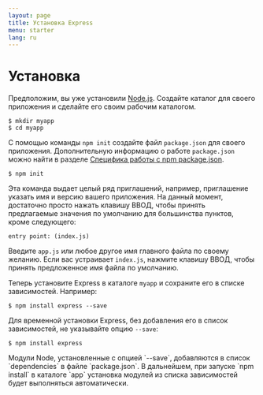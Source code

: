 ```yaml
---
layout: page
title: Установка Express
menu: starter
lang: ru
---
```


# Установка

Предположим, вы уже установили [Node.js](https://nodejs.org/). Создайте каталог для своего приложения и сделайте его своим рабочим каталогом.

```console
$ mkdir myapp
$ cd myapp
```

С помощью команды `npm init` создайте файл `package.json` для своего приложения.
Дополнительную информацию о работе `package.json` можно найти в разделе [Специфика работы с npm package.json](https://docs.npmjs.com/files/package.json).

```console
$ npm init
```

Эта команда выдает целый ряд приглашений, например, приглашение указать имя и версию вашего приложения.
На данный момент, достаточно просто нажать клавишу ВВОД, чтобы принять предлагаемые значения по умолчанию для большинства пунктов, кроме следующего:

```console
entry point: (index.js)
```

Введите `app.js` или любое другое имя главного файла по своему желанию. Если вас устраивает `index.js`, нажмите клавишу ВВОД, чтобы принять предложенное имя файла по умолчанию.

Теперь установите Express в каталоге `myapp` и сохраните его в списке зависимостей. Например:

```console
$ npm install express --save
```

Для временной установки Express, без добавления его в список зависимостей, не указывайте опцию `--save`:

```console
$ npm install express
```

<div class="doc-box doc-info" markdown="1">
Модули Node, установленные с опцией `--save`, добавляются в список `dependencies` в файле `package.json`.
В дальнейшем, при запуске `npm install` в каталоге `app` установка модулей из списка зависимостей будет выполняться автоматически.
</div>
